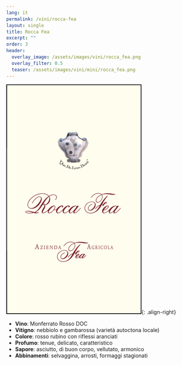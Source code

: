 ```yaml
---
lang: it
permalink: /vini/rocca-fea
layout: single
title: Rocca Fea
excerpt: "" 
order: 3
header:
  overlay_image: /assets/images/vini/rocca_fea.png
  overlay_filter: 0.5
  teaser: /assets/images/vini/mini/rocca_fea.png
---
```

![Rocca Fea](/assets/images/vini/rocca_fea.png){: .align-right}

- **Vino**: Monferrato Rosso DOC
- **Vitigno**: nebbiolo e gambarossa (varietà autoctona locale)
- **Colore**: rosso rubino con riflessi aranciati 
- **Profumo**: tenue, delicato, caratteristico
- **Sapore**: asciutto, di buon corpo, vellutato, armonico
- **Abbinamenti**: selvaggina, arrosti, formaggi stagionati 
